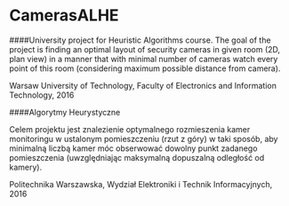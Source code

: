 # CamerasALHE

####University project for Heuristic Algorithms course.
The goal of the project is finding an optimal layout of security cameras in given room (2D, plan view) in a manner that 
with minimal number of cameras watch every point of this room (considering maximum possible distance from camera).

Warsaw University of Technology, Faculty of Electronics and Information Technology, 2016

####Algorytmy Heurystyczne

Celem projektu jest znalezienie optymalnego rozmieszenia kamer monitoringu w ustalonym
pomieszczeniu (rzut z góry) w taki sposób, aby minimalną liczbą kamer móc obserwować dowolny
punkt zadanego pomieszczenia (uwzględniając maksymalną dopuszalną odległość od kamery).

Politechnika Warszawska, Wydział Elektroniki i Technik Informacyjnych, 2016
